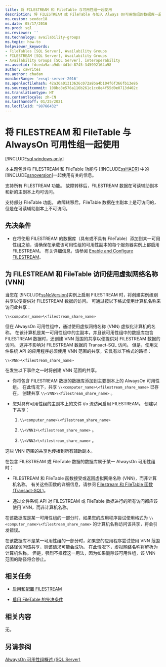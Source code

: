 ```yaml
---
title: 将 FILESTREAM 和 FileTable 与可用性组一起使用
description: 将 FILESTREAM 或 FileTable 与加入 Always On可用性组的数据库一起使用的步骤。
ms.custom: seodec18
ms.date: 05/17/2016
ms.prod: sql
ms.reviewer: ''
ms.technology: availability-groups
ms.topic: how-to
helpviewer_keywords:
- FileTables [SQL Server], Availability Groups
- FILESTREAM [SQL Server], Availability Groups
- Availability Groups [SQL Server], interoperability
ms.assetid: fdceda9a-a9db-4d1d-8745-345992164a98
author: cawrites
ms.author: chadam
monikerRange: '>=sql-server-2016'
ms.openlocfilehash: 42a36a01313636c072a8ba4b104f6f366fb13e86
ms.sourcegitcommit: 108bc8e576a116b261c1cc8e4f55d0e0713d402c
ms.translationtype: HT
ms.contentlocale: zh-CN
ms.lasthandoff: 01/25/2021
ms.locfileid: "98766432"
---
```

# <a name="use-filestream-and-filetable-with-always-on-availability-groups"></a>将 FILESTREAM 和 FileTable 与 AlwaysOn 可用性组一起使用

[!INCLUDE[sql windows only](../../../includes/applies-to-version/sql-windows-only.md)]

  本主题包含将 FILESTREAM 和 FileTable 功能与 [!INCLUDE[ssHADR](../../../includes/sshadr-md.md)] 中的 [!INCLUDE[ssnoversion](../../../includes/ssnoversion-md.md)]一起使用有关的信息。  
  
 支持所有 FILESTREAM 功能。 故障转移后，FILESTREAM 数据在可读辅助副本和新的主副本上均可访问。  
  
 支持部分 FileTable 功能。 故障转移后，FileTable 数据在主副本上是可访问的，但是在可读辅助副本上不可访问。  
  
##  <a name="prerequisites"></a><a name="Prerequisites"></a>先决条件  
  
-   在将使用 FILESTREAM 的数据库（具有或不具有 FileTable）添加到某一可用性组之前，请确保在承载该可用性组的可用性副本的每个服务器实例上都启用 FILESTREAM。 有关详细信息，请参阅 [Enable and Configure FILESTREAM](../../../relational-databases/blob/enable-and-configure-filestream.md)。  
  
##  <a name="using-virtual-network-names-vnns-for-filestream-and-filetable-access"></a><a name="vnn"></a> 为 FILESTREAM 和 FileTable 访问使用虚拟网络名称 (VNN)  
 当您在 [!INCLUDE[ssNoVersion](../../../includes/ssnoversion-md.md)]实例上启用 FILESTREAM 时，将创建实例级别共享以便提供对 FILESTREAM 数据的访问。 可通过按以下格式使用计算机名称来访问此共享：  
  
 `\\<computer_name>\<filestream_share_name>`  
  
 但在 AlwaysOn 可用性组中，通过使用虚拟网络名称 (VNN) 虚拟化计算机的名称。 在该计算机是某一可用性组中的主副本，并且该可用性组中的数据库包含 FILESTREAM 数据时，还创建 VNN 范围的共享以便提供对 FILESTREAM 数据的访问。 这并不影响对 FILESTREAM 数据的 Transact-SQL 访问。 但是，使用文件系统 API 的应用程序必须使用 VNN 范围的共享，它具有以下格式的路径：  
  
 `\\<VNN>\<filestream_share_name>`  
  
 在发生以下事件之一时将创建 VNN 范围的共享。  
  
-   你将包含 FILESTREAM 数据的数据库添加到主要副本上的 AlwaysOn 可用性组。 在此情况下，共享 `\\<computer_name>\<filestream_share_name>` 已存在。 创建共享 `\\<VNN>\<filestream_share_name>` 。  
  
-   您对具有可用性组的主副本上的文件 i/o 流访问启用 FILESTREAM。 创建以下共享：  
  
    1.  `\\<computer_name>\<filestream_share_name>`  
  
    2.  `\\<VNN1>\<filestream_share_name>` 。  
  
    3.  `\\<VNN2>\<filestream_share_name>` 。  
  
 这些 VNN 范围的共享也传播到所有辅助副本。  
  
 在包含 FILESTREAM 或 FileTable 数据的数据库属于某一 AlwaysOn 可用性组时：  
  
-   FILESTREAM 和 FileTable 函数接受或返回虚拟网络名称 (VNN)，而非计算机名称。 有关这些函数的详细信息，请参阅 [Filestream 和 FileTable 函数 (Transact-SQL)](../../../relational-databases/system-functions/filestream-and-filetable-functions-transact-sql.md)。  
  
-   通过文件系统 API 对 FILESTREAM 或 FileTable 数据进行的所有访问都应该使用 VNN，而非计算机名称。  
  
 在该数据库是某一可用性组的一部分时，如果您的应用程序尝试使用格式为 `\\<computer_name>\<filestream_share_name>` 的计算机名称访问该共享，将会引发错误。  
  
 在该数据库不是某一可用性组的一部分时，如果您的应用程序尝试使用 VNN 范围的路径访问该共享，则该请求可能会成功。 在此情况下，虚拟网络名称将解析为计算机名称。 但是，强烈不推荐这一用法，因为如果删除该可用性组，该 VNN 范围的路径将会停止。  
  
##  <a name="related-tasks"></a><a name="RelatedTasks"></a> 相关任务  
  
-   [启用和配置 FILESTREAM](../../../relational-databases/blob/enable-and-configure-filestream.md)  
  
-   [启用 FileTable 的先决条件](../../../relational-databases/blob/enable-the-prerequisites-for-filetable.md)  
  
##  <a name="related-content"></a><a name="RelatedContent"></a> 相关内容  
 无。  
  
## <a name="see-also"></a>另请参阅  
 [AlwaysOn 可用性组概述 (SQL Server)](../../../database-engine/availability-groups/windows/overview-of-always-on-availability-groups-sql-server.md)  
  
  
